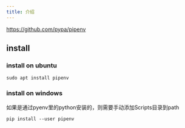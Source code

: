 ```yaml
---
title: 介绍
---
```


<https://github.com/pypa/pipenv>

## install

### install on ubuntu

```
sudo apt install pipenv
```

### install on windows

如果是通过pyenv里的python安装的，则需要手动添加Scripts目录到path

```
pip install --user pipenv
```
